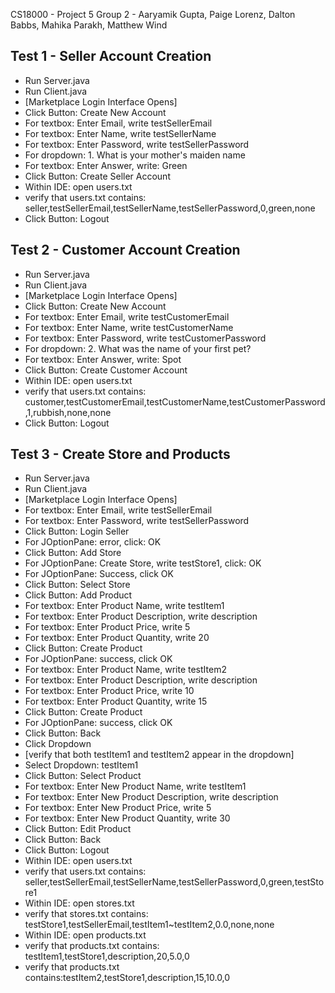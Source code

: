 CS18000 - Project 5
Group 2 - Aaryamik Gupta, Paige Lorenz, Dalton Babbs, Mahika Parakh, Matthew Wind

## Test 1 - Seller Account Creation
- Run Server.java
- Run Client.java
- [Marketplace Login Interface Opens]
- Click Button: Create New Account
- For textbox: Enter Email, write testSellerEmail
- For textbox: Enter Name, write testSellerName
- For textbox: Enter Password, write testSellerPassword
- For dropdown: 1. What is your mother's maiden name
- For textbox: Enter Answer, write: Green
- Click Button: Create Seller Account
- Within IDE: open users.txt
- verify that users.txt contains: seller,testSellerEmail,testSellerName,testSellerPassword,0,green,none
- Click Button: Logout

## Test 2 - Customer Account Creation
- Run Server.java
- Run Client.java
- [Marketplace Login Interface Opens]
- Click Button: Create New Account
- For textbox: Enter Email, write testCustomerEmail
- For textbox: Enter Name, write testCustomerName
- For textbox: Enter Password, write testCustomerPassword
- For dropdown: 2. What was the name of your first pet?
- For textbox: Enter Answer, write: Spot
- Click Button: Create Customer Account
- Within IDE: open users.txt
- verify that users.txt contains: customer,testCustomerEmail,testCustomerName,testCustomerPassword,1,rubbish,none,none
- Click Button: Logout

## Test 3 - Create Store and Products
- Run Server.java
- Run Client.java
- [Marketplace Login Interface Opens]
- For textbox: Enter Email, write testSellerEmail
- For textbox: Enter Password, write testSellerPassword
- Click Button: Login Seller
- For JOptionPane: error, click: OK
- Click Button: Add Store
- For JOptionPane: Create Store, write testStore1, click: OK
- For JOptionPane: Success, click OK
- Click Button: Select Store
- Click Button: Add Product
- For textbox: Enter Product Name, write testItem1
- For textbox: Enter Product Description, write description
- For textbox: Enter Product Price, write 5
- For textbox: Enter Product Quantity, write 20
- Click Button: Create Product
- For JOptionPane: success, click OK
- For textbox: Enter Product Name, write testItem2
- For textbox: Enter Product Description, write description
- For textbox: Enter Product Price, write 10
- For textbox: Enter Product Quantity, write 15
- Click Button: Create Product
- For JOptionPane: success, click OK
- Click Button: Back
- Click Dropdown
- [verify that both testItem1 and testItem2 appear in the dropdown]
- Select Dropdown: testItem1
- Click Button: Select Product
- For textbox: Enter New Product Name, write testItem1
- For textbox: Enter New Product Description, write description
- For textbox: Enter New Product Price, write 5
- For textbox: Enter New Product Quantity, write 30
- Click Button: Edit Product
- Click Button: Back
- Click Button: Logout
- Within IDE: open users.txt
- verify that users.txt contains: seller,testSellerEmail,testSellerName,testSellerPassword,0,green,testStore1
- Within IDE: open stores.txt
- verify that stores.txt contains: testStore1,testSellerEmail,testItem1~testItem2,0.0,none,none
- Within IDE: open products.txt
- verify that products.txt contains: testItem1,testStore1,description,20,5.0,0
- verify that products.txt contains:testItem2,testStore1,description,15,10.0,0















